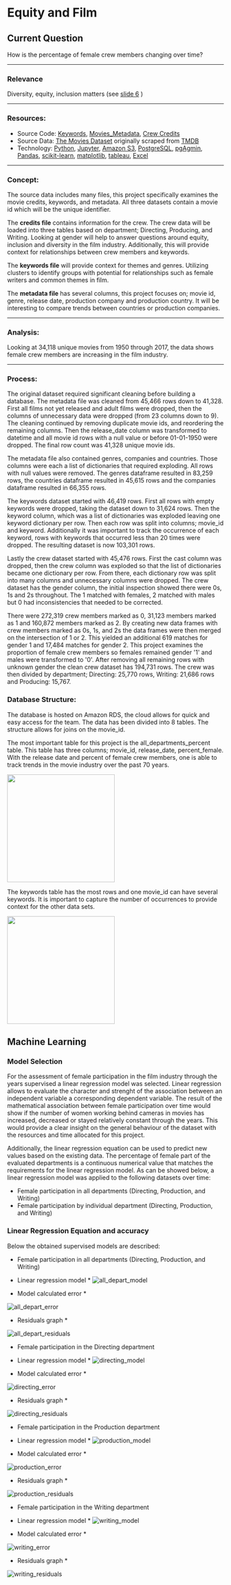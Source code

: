 # Equity and Film 

## Current Question
How is the percentage of female crew members changing over time? 

---
### Relevance
Diversity, equity, inclusion matters (see [slide 6](https://1drv.ms/p/s!AgY9SN2oit84kFzdyb4G3_nUja-r?e=r8Hg0Q)  )

---
### Resources:
* Source Code: [Keywords](keyword_ETL.ipynb), [Movies_Metadata](movies_metadata_ETL.ipynb), [Crew Credits](crew_ETL.ipynb)
* Source Data: [The Movies Dataset](https://www.kaggle.com/datasets/rounakbanik/the-movies-dataset?select=keywords.csv)
originally scraped from [TMDB](https://www.themoviesdb.org)
* Technology: [Python](https://www.python.org/), [Jupyter](https://jupyter.org/), [Amazon S3](https://aws.amazon.com/s3/?did=ap_card&trk=ap_card), [PostgreSQL](https://www.postgresql.org/), [pgAgmin](https://www.pgadmin.org/), [Pandas](https://pandas.pydata.org/), [scikit-learn](https://scikit-learn.org/stable/), [matplotlib](https://matplotlib.org/), [tableau](https://www.tableau.com/), [Excel](https://www.microsoft.com/en-us/?ql=3)
---
### Concept:
The source data includes many files, this project specifically examines the movie credits, keywords, and metadata. All three datasets contain a movie id which will be the unique identifier.

The **credits file** contains information for the crew. The crew data will be loaded into three tables based on department; Directing, Producing, and Writing. Looking at gender will help to answer questions around equity, inclusion and diversity in the film industry. Additionally, this will provide context for relationships between crew members and keywords. 

The **keywords file** will provide context for themes and genres. Utilizing clusters to identify groups with potential for relationships such as female writers and common themes in film. 

The **metadata file** has several columns, this project focuses on; movie id, genre, release date, production company and production country. It will be interesting to compare trends between countries or production companies. 

---
### Analysis: 
Looking at 34,118 unique movies from 1950 through 2017, the data shows female crew members are increasing in the film industry. 

---
### Process:
The original dataset required significant cleaning before building a database. The metadata file was cleaned from 45,466 rows down to 41,328. First all films not yet released and adult films were dropped, then the columns of unnecessary data were dropped (from 23 columns down to 9). The cleaning continued by removing duplicate movie ids, and reordering the remaining columns. Then the release_date column was transformed to datetime and all movie id rows with a null value or before 01-01-1950 were dropped. The final row count was 41,328 unique movie ids. 

The metadata file also contained genres, companies and countries. Those columns were each a list of dictionaries that required exploding. All rows with null values were removed. The genres dataframe resulted in 83,259 rows, the countries dataframe resulted in 45,615 rows and the companies dataframe resulted in 66,355 rows. 

The keywords dataset started with 46,419 rows. First all rows with empty keywords were dropped, taking the dataset down to 31,624 rows. Then the keyword column, which was a list of dictionaries was exploded leaving one keyword dictionary per row. Then each row was split into columns; movie_id and keyword. Additionally it was important to track the occurrence of each keyword, rows with keywords that occurred less than 20 times were dropped. The resulting dataset is now 103,301 rows. 

Lastly the crew dataset started with 45,476 rows. First the cast column was dropped, then the crew column was exploded so that the list of dictionaries became one dictionary per row. From there, each dictionary row was split into many columns and unnecessary columns were dropped. The crew dataset has the gender column, the initial inspection showed there were 0s, 1s and 2s throughout. The 1 matched with females, 2 matched with males but 0 had inconsistencies that needed to be corrected. 

There were 272,319 crew members marked as 0, 31,123 members marked as 1 and 160,872 members marked as 2. By creating new data frames with crew members marked as 0s, 1s, and 2s the data frames were then merged on the intersection of 1 or 2. This yielded an additional 619 matches for gender 1 and 17,484 matches for gender 2. This project examines the proportion of female crew members so females remained gender '1' and males were transformed to '0'. After removing all remaining rows with unknown gender the clean crew dataset has 194,731 rows. The crew was then divided by department; Directing: 25,770 rows, Writing: 21,686 rows and Producing: 15,767.  

### Database Structure:

The database is hosted on Amazon RDS, the cloud allows for quick and easy access for the team. The data has been divided into 8 tables. The structure allows for joins on the movie_id. 

The most important table for this project is the all_departments_percent table. This table has three columns; movie_id, release_date, percent_female. With the release date and percent of female crew members, one is able to track trends in the movie industry over the past 70 years. 

<img src="https://github.com/caseygomez/Capstone/blob/main/Images/all_depart_percent.png" height="250">

The keywords table has the most rows and one movie_id can have several keywords. It is important to capture the number of occurrences to provide context for the other data sets. 

<img src="https://github.com/caseygomez/Capstone/blob/main/Images/keywords.png" height="250">

## Machine Learning

### Model Selection
For the assessment of female participation in the film industry through the years supervised a linear regression model was selected. Linear regression allows to evaluate the character and strenght of the association between an independent variable a corresponding dependent variable. The result of the mathematical association between female participation over time would show if the number of women working behind cameras in movies has increased, decreased or stayed relatively constant through the years. This would provide a clear insight on the general behaviour of the dataset with the resources and time allocated for this project.

Additionally, the linear regression equation can be used to predict new values based on the existing data.
The percentage of female part of the evaluated departments is a continuous numerical value that matches the requirements for the linear regression model.
As can be showed below, a linear regression model was applied to the following datasets over time:
* Female participation in all departments (Directing, Production, and Writing)
* Female participation by individual department (Directing, Production, and Writing)

### Linear Regression Equation and accuracy

Below the obtained supervised models are described: 

* Female participation in all departments (Directing, Production, and Writing)

* Linear regression model *
![all_depart_model](https://github.com/caseygomez/Capstone/blob/accuracy/Images/all_depart_model.png)

* Model calculated error *

![all_depart_error](https://github.com/caseygomez/Capstone/blob/accuracy/Images/all_depart_error.png)

* Residuals graph *

![all_depart_residuals](https://github.com/caseygomez/Capstone/blob/accuracy/Images/all_depart_residuals.png)

* Female participation in the Directing department

* Linear regression model *
![directing_model](https://github.com/caseygomez/Capstone/blob/accuracy/Images/directing_model.png)

* Model calculated error *

![directing_error](https://github.com/caseygomez/Capstone/blob/accuracy/Images/directing_error.png)

* Residuals graph *

![directing_residuals](https://github.com/caseygomez/Capstone/blob/accuracy/Images/directing_residuals.png)

* Female participation in the Production department

* Linear regression model *
![production_model](https://github.com/caseygomez/Capstone/blob/accuracy/Images/production_model.png)

* Model calculated error *

![production_error](https://github.com/caseygomez/Capstone/blob/accuracy/Images/production_error.png)

* Residuals graph *

![production_residuals](https://github.com/caseygomez/Capstone/blob/accuracy/Images/production_residuals.png)


* Female participation in the Writing department

* Linear regression model *
![writing_model](https://github.com/caseygomez/Capstone/blob/accuracy/Images/writing_model.png)

* Model calculated error *

![writing_error](https://github.com/caseygomez/Capstone/blob/accuracy/Images/writing_error.png)

* Residuals graph *

![writing_residuals](https://github.com/caseygomez/Capstone/blob/accuracy/Images/writing_residuals.png)



